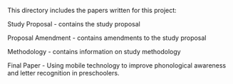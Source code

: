 




This directory includes the papers written for this project:

Study Proposal - contains the study proposal

Proposal Amendment - contains amendments to the study proposal

Methodology - contains information on study methodology

Final Paper - Using mobile technology to improve phonological awareness and letter recognition in preschoolers.
